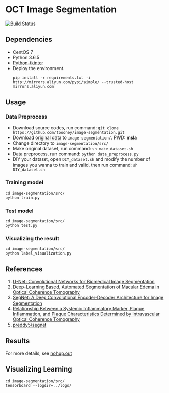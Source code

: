# OCT Image Segmentation

[![Build Status](https://travis-ci.org/toooney/image-segmentation.svg?branch=master)](https://travis-ci.org/toooney/image-segmentation)

## Dependencies

- CentOS 7
- Python 3.6.5
- [Python-tkinter](https://centos.pkgs.org/7/centos-sclo-rh-x86_64/rh-python36-python-tkinter-3.6.3-3.el7.x86_64.rpm.html)
- Deploy the environment.
  ```shell
  pip install -r requirements.txt -i http://mirrors.aliyun.com/pypi/simple/ --trusted-host mirrors.aliyun.com
  ```

## Usage

### Data Preprocess

- Download source codes, run command:
  `git clone https://github.com/toooney/image-segmentation.git`
- Download [original data](https://pan.baidu.com/s/1WRdH2HjVpIi6cjRVHrhO8Q) to `image-segmentation/`. PWD: **msla**
- Change directory to `image-segmentation/src/`
- Make original dataset, run command:
  `sh make_dataset.sh`  
- Data preprocess, run command:
  `python data_preprocess.py`  
- DIY your dataset, open `DIY_dataset.sh` and modify the number of images you wanna to train and valid, then run command:
  `sh DIY_dataset.sh`
### Training model

```shell
cd image-segmentation/src/
python train.py
```
### Test model

```shell
cd image-segmentation/src/
python test.py
```
### Visualizing the result

```shell
cd image-segmentation/src/
python label_visualization.py
```
## References

1. [U-Net: Convolutional Networks for Biomedical Image Segmentation](https://lmb.informatik.uni-freiburg.de/people/ronneber/u-net/) 
2. [Deep-Learning Based, Automated Segmentation of Macular Edema in Optical Coherence Tomography](https://www.biorxiv.org/content/biorxiv/early/2017/05/09/135640.full.pdf)
3. [SegNet: A Deep Convolutional Encoder-Decoder Architecture for Image Segmentation](https://arxiv.org/pdf/1511.00561v2.pdf)
4. [Relationship Between a Systemic Inflammatory Marker, Plaque Inflammation, and Plaque Characteristics Determined by Intravascular Optical Coherence Tomography](https://www.ahajournals.org/doi/pdf/10.1161/ATVBAHA.107.145987)
5. [preddy5/segnet](https://github.com/preddy5/segnet)

## Results

For more details, see [nohup.out](https://github.com/toooney/image-segmentation/blob/master/nohup.out)

## Visualizing Learning

```shell
cd image-segmentation/src/
tensorboard --logdir=../logs/
```